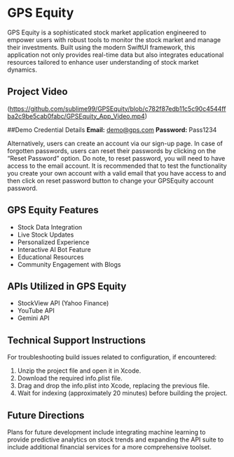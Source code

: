 # GPS Equity
GPS Equity is a sophisticated stock market application engineered to empower users with robust tools to
monitor the stock market and manage their investments. Built using the modern SwiftUI framework, this
application not only provides real-time data but also integrates educational resources tailored to enhance
user understanding of stock market dynamics. 

## Project Video
(https://github.com/sublime99/GPSEquity/blob/c782f87edb11c5c90c4544ffba2c9be5cab0fabc/GPSEquity_App_Video.mp4)

##Demo Credential Details
**Email:** demo@gps.com
**Password:** Pass1234

Alternatively, users can create an account via our sign-up page. In case of forgotten passwords, users can
reset their passwords by clicking on the “Reset Password” option. Do note, to reset password, you will need
to have access to the email account. It is recommended that to test the functionality you create your own
account with a valid email that you have access to and then click on reset password button to change your
GPSEquity account password.

## GPS Equity Features
- Stock Data Integration
- Live Stock Updates
- Personalized Experience
- Interactive AI Bot Feature
- Educational Resources
- Community Engagement with Blogs

## APIs Utilized in GPS Equity
- StockView API (Yahoo Finance)
- YouTube API
- Gemini API

## Technical Support Instructions
For troubleshooting build issues related to configuration, if encountered:
1. Unzip the project file and open it in Xcode.
2. Download the required info.plist file.
3. Drag and drop the info.plist into Xcode, replacing the previous file.
4. Wait for indexing (approximately 20 minutes) before building the project.

## Future Directions
Plans for future development include integrating machine learning to provide predictive analytics on stock
trends and expanding the API suite to include additional financial services for a more comprehensive toolset.
